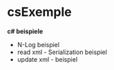 # csExemple
<b>c# beispiele</b>
<ul>
<li> N-Log beispiel</li>
<li> read   xml - Serialization beispiel</li>
<li> update xml - beispiel</li>

 

